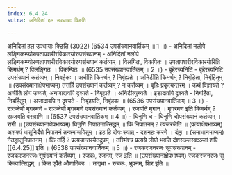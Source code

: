 ```yaml
---
index: 6.4.24
sutra: अनिदितां हल उपधायाः क्ङिति

---
```

अनिदितां हल उपधायाः क्ङिति (3022) (6534 उपसंख्यानवार्तिकम् ॥ 1 ॥) - अनिदितां नलोपे लङि्गकम्प्योरुपतापशरीरविकारयोरुपसंख्यानम् - अनिदितां नलोपे लङि्गकम्प्योरुपतापशरीरविकारयोरुपसंख्यानं कर्तव्यम् । विलगितः, विकपितः । उपतापशरीरविकारयोरिति किमर्थम् ? विलङि्गतः । विकम्पितः ॥ (6535 उपसंख्यानवार्तिकम् ॥ 2 ॥) - बृंहेरच्यनिटि - बृंहेरच्यनिटि उपसंख्यानं कर्तव्यम् । निबर्हकः । अचीति किमर्थम् ? निबृंह्यते । अनिटीति किमर्थम् ? निबृंहिता, निबृंहितुम् ॥ (उपसंख्यानाक्षेपभाष्यम्) तत्तर्हि उपसंख्यानं कर्तव्यम् ? न कर्तव्यम् । बृहिः प्रकृत्यन्तरम् । कथं विज्ञायते ? अचीति लोप उच्यते, अनजादावपि दृश्यते - निबृह्यते । अनिटीत्युच्यते । इडादावपि दृश्यते - निबर्हिता, निबर्हितुम् । अजादावपि न दृश्यते - निबृंहयति, निबृंहकः ॥ (6536 उपसंख्यानवार्तिकम् ॥ 3 ॥) - रञ्ञ्जेर्णौ मृगरमणे - रञ्ञ्जेर्णौ मृगरमणे उपसंख्यानं कर्तव्यम् । रजयति मृगान् । मृगरमण इति किमर्थम् ? रञ्जयति वस्त्राणि ॥ (6537 उपसंख्यानवार्तिकम् ॥ 4 ॥) - घिनुणि च - घिनुणि चोपसंख्यानं कर्तव्यम् । रागी ॥ (उपसंख्यानाक्षेपभाष्यम्) घिनुणि निपातनात्सिद्धम् ॥ किं निपातनम् ? त्यजरजेति ॥ (प्रत्याक्षेपभाष्यम्) अशक्यं धातुनिर्देशे निपातनं तन्त्रमाश्रयितुम् । इह हि दोषः स्यात् - दशनहः करणे । दंष्ट्रा । (समाधानभाष्यम्) नैतद्धातुनिपातनम् । किं तर्हि ? प्रत्ययान्तस्यैतद्रूपम् । तस्मिंश्च प्रत्यये लोपो भवति दंशसञ्जस्वञ्ञ्जां शपि [[6.4.25]] इति ॥ (6538 उपसंख्यानवार्तिकम् ॥ 5 ॥) - रजकरजनरजः सूपसंख्यानम् - रजकरजनरजः सूपंख्यानं कर्तव्यम् । रजकः, रजनम्, रज इति ॥ (उपसंख्यानाक्षेपभाष्यम्) रजकरजनरजः सु कित्वात्सिद्धम् ॥ कित एवैते औणादिकाः । तद्यथा - रुचकः, भुवनम्, शिर इति ॥
